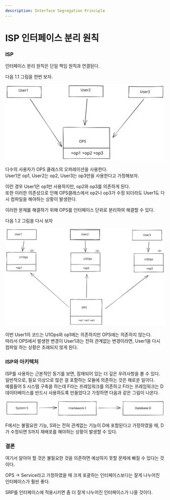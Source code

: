 ```yaml
---
description: Interface Segregation Principle
---
```


# ISP 인터페이스 분리 원칙



### ISP

인터페이스 분리 원칙은 단일 책임 원칙과 연결된다.

다음 1.1 그림을 한번 보자.

<img src="../../../.gitbook/assets/file.drawing (3).svg" alt="1.1" class="gitbook-drawing">

다수의 사용자가 OPS 클래스의 오퍼레이션을 사용한다.\
User1은 op1, User2는 op2, User3는 op3만을 사용한다고 가정해보자. &#x20;

이런 경우 User1은 op1만 사용하지만, op2와 op3를 의존하게 된다.\
또한 이러한 의존성으로 인해 OPS클래스에서 op2나 op3가 수정 되더라도 User1도 다시 컴파일을 해야하는 상황이 발생한다.

이러한 문제를 해결하기 위해 OPS를 인터페이스 단위로 분리하여 해결할 수 있다.

다음 1.2 그림을 다시 보자

<img src="../../../.gitbook/assets/file.drawing (1).svg" alt="1.2" class="gitbook-drawing">

이번 User1의 코드는 U1Ops와 op1에는 의존하지만 OPS에는 의존하지 않는다.\
따라서 OPS에서 발생한 변경이 User1과는 전혀 관계없는 변경이라면, User1을 다시 컴파일 하는 상황은 초래되지 않게 된다.

### ISP와 아키텍처

ISP를 사용하는 근본적인 동기를 보면, 잠재되어 있는 더 깊은 우려사항을 볼 수 있다.\
&#x20;일반적으로, 필요 이상으로 많은 걸 포함하는 모듈에 의존하는 것은 해로운 일이다.\
&#x20;예를들어 S 시스템 구축을 하는데 F라는 프레임워크를 의존하고 F라는 프레임워크는 D 데이터베이스를 반드시 사용하도록 만들었다고 가정하면 다음과 같은 그림이 나온다.

<img src="../../../.gitbook/assets/file.drawing (2) (1).svg" alt="1.3" class="gitbook-drawing">

F에서는 불필요한 기능, S와는 전혀 관계없는 기능이 D에 포함된다고 가정하였을 때, D가 수정되면 S까지 재배포를 해야하는 상황이 발생할 수 있다.

### 결론

여기서 알아야 할 것은 불필요한 것을 의존하면 예상하지 못할 문제에 빠질 수 있다는 것이다.

OPS -> Service라고 가정하였을 때 크게 포괄하는 인터페이스보다는 잘게 나누어진 인터페이스가 훨씬 좋다.

SRP를 인터페이스에 적용시키면 좀 더 잘게 나누어진 인터페이스가 나올 것이다.
